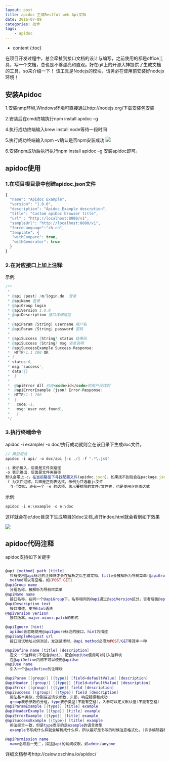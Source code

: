 ```yaml
---
layout: post
title: apidoc 生成Restful web Api文档
date: 2016-07-09  
categories: 技术
tags: 
	- apidoc
---
```

* content
{:toc}

在项目开发过程中，总会牵扯到接口文档的设计与编写，之前使用的都是office工具，写一个文档，总也是不够漂亮和直观。好在git上的开源大神提供了生成文档的工具，so来介绍一下！ 
该工具是Nodejs的模块，请务必在使用前安装好nodejs环境！

<!-- more -->

## 安装Apidoc

1.安装nmp环境,Windows环境可直接通过http://nodejs.org/下载安装包安装

2.安装后在cmd终端执行npm install apidoc –g

4.执行成功终端输入brew install node等待一段时间

5.执行成功终端输入npm –v确认是否npm安装成功
[![](http://7xt682.com2.z0.glb.clouddn.com/apidoc1.png)](http://7xt682.com2.z0.glb.clouddn.com/apidoc1.png)


6.安装npm成功后执行执行npm install apidoc –g 安装apidoc即可。

## apidoc使用

### 1.在项目根目录中创建apidoc.json文件

```javascript
{
  "name": "Apidoc Example",
  "version": "1.0.0",
  "description": "Apidoc Example descrption",
  "title": "Custom apiDoc browser title",
  "url" : "http://localhost:8080/v1",
  "sampleUrl": "http://localhost:8080/v1",
  "forceLanguage":"zh-cn",
  "template": {
   "withCompare": true,
   "withGenerator": true
  }
}
```
### 2.在对应接口上加上注释:

示例:

```java
/**
 *
 * @api {post} /m/login.do  登录
 * @apiName 登录
 * @apiGroup login
 * @apiVersion 1.0.0
 * @apiDescription 接口详细描述
 *
 * @apiParam {String} username 用户名
 * @apiParam {String} password 密码
 *
 * @apiSuccess {String} status 结果码
 * @apiSuccess {String} msg 消息说明
 * @apiSuccessExample Success-Response:
 *  HTTP/1.1 200 OK
 * {
 * status:0,
 * msg:'success',
 * data:{}
 *  }
 *
 *  @apiError All 对应<code>id</code>的用户没找到
 *  @apiErrorExample {json} Error-Response:
 *  HTTP/1.1 200
 *  {
 *   code:-1,
 *   msg:'user not found',
 *   }
 */
```
### 3.执行终端命令

apidoc -i example/ -o doc/执行成功就则会在该目录下生成doc文件。

```javascript
// 典型用法
apidoc -i api/ -o doc/api [-c ./] -f ".*\.js$"

-i 表示输入，后面是文件夹路径
-o 表示输出，后面是文件夹路径
默认会带上-c，在当前路径下寻找配置文件(apidoc.json)，如果找不到则会在package.json中寻找 "apidoc": { }
-f 为文件过滤，后面是正则表达式，示例为只选着js文件
  与-f类似，还有一个 -e 的选项，表示要排除的文件/文件夹，也是使用正则表达式
```
示例:

```javascript
apidoc -i e:\example -o e:\doc
```

这样就会在e:\doc目录下生成项目的doc文档,点开index.html就会看到如下效果

[![](http://7xt682.com2.z0.glb.clouddn.com/apidoc2.png)](http://7xt682.com2.z0.glb.clouddn.com/apidoc2.png)

 

## apidoc代码注释

apidoc支持如下关键字
```lua

@api {method} path [title]
  只有使用@api标注的注释块才会在解析之后生成文档，title会被解析为导航菜单(@apiGroup)下的小菜单
  method可以有空格，如{POST GET}
@apiGroup name
  分组名称，被解析为导航栏菜单
@apiName name
  接口名称，在同一个@apiGroup下，名称相同的@api通过@apiVersion区分，否者后面@api会覆盖前面定义的@api
@apiDescription text
  接口描述，支持html语法
@apiVersion verison
  接口版本，major.minor.patch的形式

@apiIgnore [hint]
  apidoc会忽略使用@apiIgnore标注的接口，hint为描述
@apiSampleRequest url
  接口测试地址以供测试，发送请求时，@api method必须为POST/GET等其中一种

@apiDefine name [title] [description]
  定义一个注释块(不包含@api)，配合@apiUse使用可以引入注释块
  在@apiDefine内部不可以使用@apiUse
@apiUse name
  引入一个@apiDefine的注释块

@apiParam [(group)] [{type}] [field=defaultValue] [description]
@apiHeader [(group)] [{type}] [field=defaultValue] [description]
@apiError [(group)] [{type}] field [description]
@apiSuccess [(group)] [{type}] field [description]
  用法基本类似，分别描述请求参数、头部，响应错误和成功
  group表示参数的分组，type表示类型(不能有空格)，入参可以定义默认值(不能有空格)
@apiParamExample [{type}] [title] example
@apiHeaderExample [{type}] [title] example
@apiErrorExample [{type}] [title] example
@apiSuccessExample [{type}] [title] example
  用法完全一致，但是type表示的是example的语言类型
  example书写成什么样就会解析成什么样，所以最好是书写的时候注意格式化，(许多编辑器都有列模式，可以使用列模式快速对代码添加*号)

@apiPermission name
  name必须独一无二，描述@api的访问权限，如admin/anyone
```
详细文档参考http://caixw.oschina.io/apidoc/